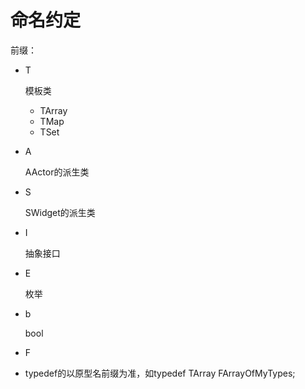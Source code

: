 # 命名约定

前缀：

- T

  模板类

  - TArray
  - TMap
  - TSet

- A

  AActor的派生类

- S

  SWidget的派生类

- I

  抽象接口

- E

  枚举

- b

  bool

- F

- typedef的以原型名前缀为准，如typedef TArray FArrayOfMyTypes;

